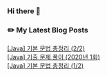 
### Hi there 👋  

### ✏️ My Latest Blog Posts

<!-- BLOG-START -->
<a href="https://zoo-tech.tistory.com/42">[Java] 기본 문법 총정리 (2/2)</a> <br>
<a href="https://zoo-tech.tistory.com/41">[Java] 기출 문제 풀이 (2020년 1회)</a> <br>
<a href="https://zoo-tech.tistory.com/40">[Java] 기본 문법 총정리 (1/2)</a> <br>
<!-- BLOG-END -->

